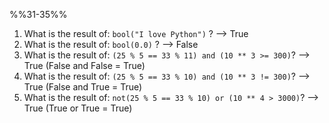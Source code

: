 %%31-35%%

1. What is the result of: `bool("I love Python")` ? --> True
2. What is the result of: `bool(0.0)` ? --> False
3. What is the result of: `(25 % 5 == 33 % 11) and (10 ** 3 >= 300)`? --> True (False and False = True)
4. What is the result of: `(25 % 5 == 33 % 10) and (10 ** 3 != 300)`? --> True (False and True = True)
5. What is the result of: `not(25 % 5 == 33 % 10) or (10 ** 4 > 3000)`? --> True (True or True = True)